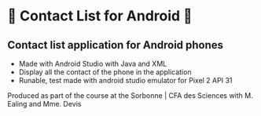 # 📇 Contact List for Android 📱
## Contact list application for Android phones

- Made with Android Studio with Java and XML
- Display all the contact of the phone in the application
- Runable, test made with android studio emulator for Pixel 2 API 31 

Produced as part of the course at the Sorbonne | CFA des Sciences with M. Ealing and Mme. Devis 
